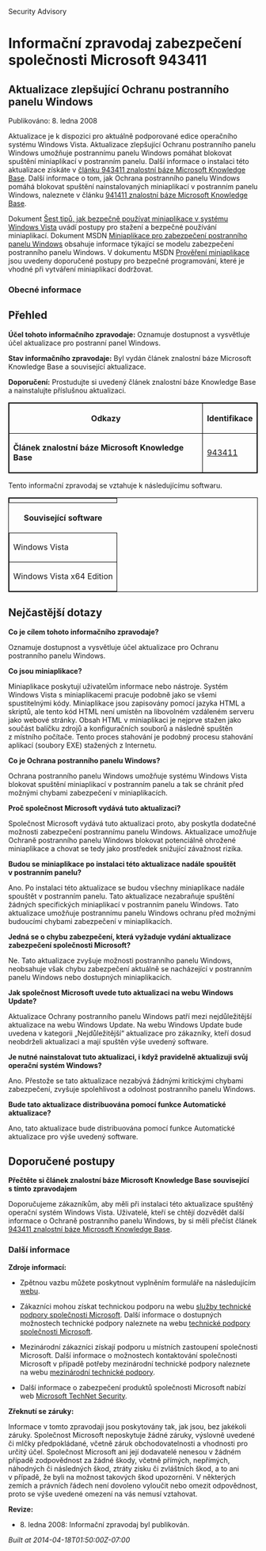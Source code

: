 ﻿---
Title: Informační zpravodaj zabezpečení společnosti Microsoft 943411

TOCTitle: 943411

ms:assetid: 943411

ms:mtpsurl: https://technet.microsoft.com/cs-CZ/library/943411(v=Security.10)

ms:contentKeyID: 61223570

---

Security Advisory

# Informační zpravodaj zabezpečení společnosti Microsoft 943411 #

## Aktualizace zlepšující Ochranu postranního panelu Windows ##

Publikováno: 8. ledna 2008

Aktualizace je k dispozici pro aktuálně podporované edice operačního systému Windows Vista. Aktualizace zlepšující Ochranu postranního panelu Windows umožňuje postrannímu panelu Windows pomáhat blokovat spuštění miniaplikací v postranním panelu. Další informace o instalaci této aktualizace získáte v [článku 943411 znalostní báze Microsoft Knowledge Base](http://support.microsoft.com/kb/943411/cs). Další informace o tom, jak Ochrana postranního panelu Windows pomáhá blokovat spuštění nainstalovaných miniaplikací v postranním panelu Windows, naleznete v článku [941411 znalostní báze Microsoft Knowledge Base](http://support.microsoft.com/kb/941411/cs).

Dokument [Šest tipů, jak bezpečně používat miniaplikace v systému Windows Vista](http://www.microsoft.com/protect/yourself/downloads/gadgets.mspx) uvádí postupy pro stažení a bezpečné používání miniaplikací. Dokument MSDN [Miniaplikace pro zabezpečení postranního panelu Windows](http://msdn2.microsoft.com/en-us/library/bb508510.aspx) obsahuje informace týkající se modelu zabezpečení postranního panelu Windows. V dokumentu MSDN [Prověření miniaplikace](http://msdn2.microsoft.com/en-us/library/bb498012.aspx) jsou uvedeny doporučené postupy pro bezpečné programování, které je vhodné při vytváření miniaplikací dodržovat.

### Obecné informace ###

## Přehled ##

**Účel tohoto informačního zpravodaje:** Oznamuje dostupnost a vysvětluje účel aktualizace pro postranní panel Windows.

**Stav informačního zpravodaje:** Byl vydán článek znalostní báze Microsoft Knowledge Base a související aktualizace.

**Doporučení:** Prostudujte si uvedený článek znalostní báze Knowledge Base a nainstalujte příslušnou aktualizaci.

<table style="border:1px solid black;">

<tr>

<th colspan="2" style="border:1px solid black;">

Odkazy
</th>
<th colspan="2" style="border:1px solid black;">

Identifikace
</th></tr>
<tr>

<td colspan="2" style="border:1px solid black;">

**Článek znalostní báze Microsoft Knowledge Base**
</td>
<td colspan="2" style="border:1px solid black;">

[943411](http://support.microsoft.com/kb/943411/cs)
</td></tr>
</table>

Tento informační zpravodaj se vztahuje k následujícímu softwaru.

<table style="border:1px solid black;">

<tr>

<th colspan="1" style="border:1px solid black;">

</th></tr>
<tr>

<th colspan="1">

Související software
</th></tr>
<tr>

<td colspan="1" style="border:1px solid black;">

Windows Vista
</td></tr>
<tr>

<td colspan="1" style="border:1px solid black;">

Windows Vista x64 Edition
</td></tr>
</table>

## Nejčastější dotazy ##

**Co je cílem tohoto informačního zpravodaje?**  

Oznamuje dostupnost a vysvětluje účel aktualizace pro Ochranu postranního panelu Windows.

**Co jsou miniaplikace?**  

Miniaplikace poskytují uživatelům informace nebo nástroje. Systém Windows Vista s miniaplikacemi pracuje podobně jako se všemi spustitelnými kódy. Miniaplikace jsou zapisovány pomocí jazyka HTML a skriptů, ale tento kód HTML není umístěn na libovolném vzdáleném serveru jako webové stránky. Obsah HTML v miniaplikaci je nejprve stažen jako součást balíčku zdrojů a konfiguračních souborů a následně spuštěn z místního počítače. Tento proces stahování je podobný procesu stahování aplikací (soubory EXE) stažených z Internetu.

**Co je Ochrana postranního panelu Windows?**  

Ochrana postranního panelu Windows umožňuje systému Windows Vista blokovat spuštění miniaplikací v postranním panelu a tak se chránit před možnými chybami zabezpečení v miniaplikacích.

**Proč společnost Microsoft vydává tuto aktualizaci?**  

Společnost Microsoft vydává tuto aktualizaci proto, aby poskytla dodatečné možnosti zabezpečení postrannímu panelu Windows. Aktualizace umožňuje Ochraně postranního panelu Windows blokovat potenciálně ohrožené miniaplikace a chovat se tedy jako prostředek snižující závažnost rizika.

**Budou se miniaplikace po instalaci této aktualizace nadále spouštět v postranním panelu?**  

Ano. Po instalaci této aktualizace se budou všechny miniaplikace nadále spouštět v postranním panelu. Tato aktualizace nezabraňuje spuštění žádných specifických miniaplikací v postranním panelu Windows. Tato aktualizace umožňuje postrannímu panelu Windows ochranu před možnými budoucími chybami zabezpečení v miniaplikacích.

**Jedná se o chybu zabezpečení, která vyžaduje vydání aktualizace zabezpečení společnosti Microsoft?**  

Ne. Tato aktualizace zvyšuje možnosti postranního panelu Windows, neobsahuje však chybu zabezpečení aktuálně se nacházející v postranním panelu Windows nebo dostupných miniaplikacích.

**Jak společnost Microsoft uvede tuto aktualizaci na webu Windows Update?**

Aktualizace Ochrany postranního panelu Windows patří mezi nejdůležitější aktualizace na webu Windows Update. Na webu Windows Update bude uvedena v kategorii „Nejdůležitější“ aktualizace pro zákazníky, kteří dosud neobdrželi aktualizaci a mají spuštěn výše uvedený software.

**Je nutné nainstalovat tuto aktualizaci, i když pravidelně aktualizuji svůj operační systém Windows?**  

Ano. Přestože se tato aktualizace nezabývá žádnými kritickými chybami zabezpečení, zvyšuje spolehlivost a odolnost postranního panelu Windows.

**Bude tato aktualizace distribuována pomocí funkce Automatické aktualizace?**  

Ano, tato aktualizace bude distribuována pomocí funkce Automatické aktualizace pro výše uvedený software.

## Doporučené postupy ##

**Přečtěte si článek znalostní báze Microsoft Knowledge Base související s tímto zpravodajem**

Doporučujeme zákazníkům, aby měli při instalaci této aktualizace spuštěný operační systém Windows Vista. Uživatelé, kteří se chtějí dozvědět další informace o Ochraně postranního panelu Windows, by si měli přečíst článek [943411 znalostní báze Microsoft Knowledge Base](http://support.microsoft.com/kb/943411/cs).

### Další informace ###

**Zdroje informací:**

* Zpětnou vazbu můžete poskytnout vyplněním formuláře na následujícím [webu](https://support.microsoft.com/common/survey.aspx?scid=sw;en;1257&amp;amp;showpage=1&amp;amp;ws=technet&amp;amp;sd=tech).

* Zákazníci mohou získat technickou podporu na webu [služby technické podpory společnosti Microsoft](http://go.microsoft.com/fwlink/?linkid=21131). Další informace o dostupných možnostech technické podpory naleznete na webu [technické podpory společnosti Microsoft](http://support.microsoft.com/?ln=cs).

* Mezinárodní zákazníci získají podporu u místních zastoupení společnosti Microsoft. Další informace o možnostech kontaktování společnosti Microsoft v případě potřeby mezinárodní technické podpory naleznete na webu [mezinárodní technické podpory](http://go.microsoft.com/fwlink/?linkid=21155).

* Další informace o zabezpečení produktů společnosti Microsoft nabízí web [Microsoft TechNet Security](http://go.microsoft.com/fwlink/?linkid=21132).

**Zřeknutí se záruky:**

Informace v tomto zpravodaji jsou poskytovány tak, jak jsou, bez jakékoli záruky. Společnost Microsoft neposkytuje žádné záruky, výslovně uvedené či mlčky předpokládané, včetně záruk obchodovatelnosti a vhodnosti pro určitý účel. Společnost Microsoft ani její dodavatelé nenesou v žádném případě zodpovědnost za žádné škody, včetně přímých, nepřímých, náhodných či následných škod, ztráty zisku či zvláštních škod, a to ani v případě, že byli na možnost takových škod upozorněni. V některých zemích a právních řádech není dovoleno vyloučit nebo omezit odpovědnost, proto se výše uvedené omezení na vás nemusí vztahovat.

**Revize:**

* 8. ledna 2008: Informační zpravodaj byl publikován.

*Built at 2014-04-18T01:50:00Z-07:00*


